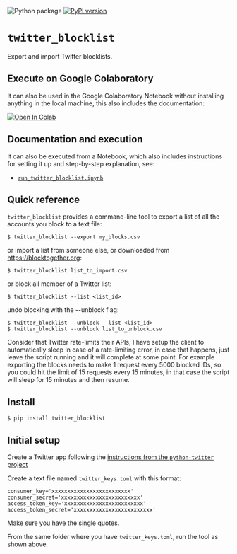 ![Python package](https://github.com/zonca/twitter_blocklist/workflows/Python%20package/badge.svg)
[![PyPI version](https://badge.fury.io/py/twitter-blocklist.svg)](https://badge.fury.io/py/twitter-blocklist)

# `twitter_blocklist`

Export and import Twitter blocklists.

## Execute on Google Colaboratory

It can also be used in the Google Colaboratory Notebook without installing anything
in the local machine, this also includes the documentation:

[![Open In Colab](https://colab.research.google.com/assets/colab-badge.svg)](https://colab.research.google.com/github/zonca/twitter_blocklist/blob/master/run_twitter_blocklist.ipynb)


## Documentation and execution

It can also be executed from a Notebook, which also includes instructions
for setting it up and step-by-step explanation, see:

* [`run_twitter_blocklist.ipynb`](run_twitter_blocklist.ipynb)


## Quick reference

`twitter_blocklist` provides a command-line tool to export a list of all
the accounts you block to a text file:

    $ twitter_blocklist --export my_blocks.csv

or import a list from someone else, or downloaded from <https://blocktogether.org>:

    $ twitter_blocklist list_to_import.csv

or block all member of a Twitter list:

    $ twitter_blocklist --list <list_id>

undo blocking with the --unblock flag:

    $ twitter_blocklist --unblock --list <list_id>
    $ twitter_blocklist --unblock list_to_unblock.csv

Consider that Twitter rate-limits their APIs, I have setup the client to automatically
sleep in case of a rate-limiting error, in case that happens, just leave the script
running and it will complete at some point. For example exporting the blocks needs
to make 1 request every 5000 blocked IDs, so you could hit the limit of 15 requests
every 15 minutes, in that case the script will sleep for 15 minutes and then resume.

## Install

    $ pip install twitter_blocklist

## Initial setup

Create a Twitter app following the [instructions from the `python-twitter` project](https://python-twitter.readthedocs.io/en/latest/getting_started.html)

Create a text file named `twitter_keys.toml` with this format:

```
consumer_key='xxxxxxxxxxxxxxxxxxxxxxxxx'
consumer_secret='xxxxxxxxxxxxxxxxxxxxxxxxx'
access_token_key='xxxxxxxxxxxxxxxxxxxxxxxxx'
access_token_secret='xxxxxxxxxxxxxxxxxxxxxxxxx'
```

Make sure you have the single quotes.

From the same folder where you have `twitter_keys.toml`, run the tool as shown above.

